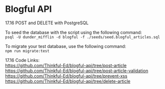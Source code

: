 # Blogful API

17.16 POST and DELETE with PostgreSQL

To seed the database with the script using the following command:  
    `psql -U dunder_mifflin -d blogful -f ./seeds/seed.blogful_articles.sql`

To migrate your test database, use the following command:  
    `npm run migrate:test`

17.16 Code Links:  
<https://github.com/Thinkful-Ed/blogful-api/tree/post-article>  
<https://github.com/Thinkful-Ed/blogful-api/tree/post-article-validation>  
<https://github.com/Thinkful-Ed/blogful-api/tree/prevent-xss>  
<https://github.com/Thinkful-Ed/blogful-api/tree/delete-article>  
  


